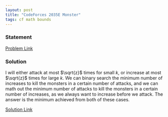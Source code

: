```yaml
---
layout: post
title: "CodeForces 2035E Monster"
tags: cf math bounds
---
```


### Statement 

[Problem Link](https://codeforces.com/contest/2035/problem/E)

### Solution

I will either attack at most $\sqrt{z}$ times for small $k$, or increase at most $\sqrt{z}$ times for large $k$. We can binary search the minimum number of increases to kill the monsters in a certain number of attacks, and we can math out the minimum number of attacks to kill the monsters in a certain number of increases, as we always want to increase before we attack. The answer is the minimum achieved from both of these cases.

[Solution Link](https://codeforces.com/contest/2035/submission/292696846)
